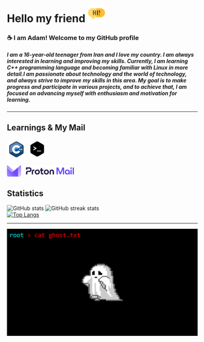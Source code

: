 # Hello my friend <img src='./Pictures/Hi.png'  height='45'>
### ☕ I am **Adam**! Welcome to my GitHub profile
##### I am a 16-year-old teenager from Iran and I love my country. I am always interested in learning and improving my skills. Currently, I am learning C++ programming language and becoming familiar with Linux in more detail.I am passionate about technology and the world of technology, and always strive to improve my skills in this area. My goal is to make progress and participate in various projects, and to achieve that, I am focused on advancing myself with enthusiasm and motivation for learning. 
***
## Learnings & My Mail
[<img src='./Pictures/C++.png' alt='github' height='50'>](https://en.wikipedia.org/wiki/C++) 
[<img src='./Pictures/Linux.png' alt='github' height='52'>](https://en.wikipedia.org/wiki/Linux)

[<img src='./Pictures/Proton Mail.svg' alt='github' height='30'>](mailto:Adam0747@proton.me)
## Statistics
![GitHub stats](https://github-readme-stats.vercel.app/api?username=Adam0748&show_icons=true) 
![GitHub streak stats](https://streak-stats.demolab.com/?user=Adam0748)  
[![Top Langs](https://github-readme-stats.vercel.app/api/top-langs/?username=Adam0748)](https://github.com/anuraghazra/github-readme-stats)
***
![](./Pictures/cat%20ghost.jpg)
